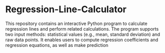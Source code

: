 # Regression-Line-Calculator
This repository contains an interactive Python program to calculate regression lines and perform related calculations. The program supports two input methods: statistical values (e.g., mean, standard deviation) and raw data points. It enables users to compute regression coefficients and regression equations, as well as make prediction
